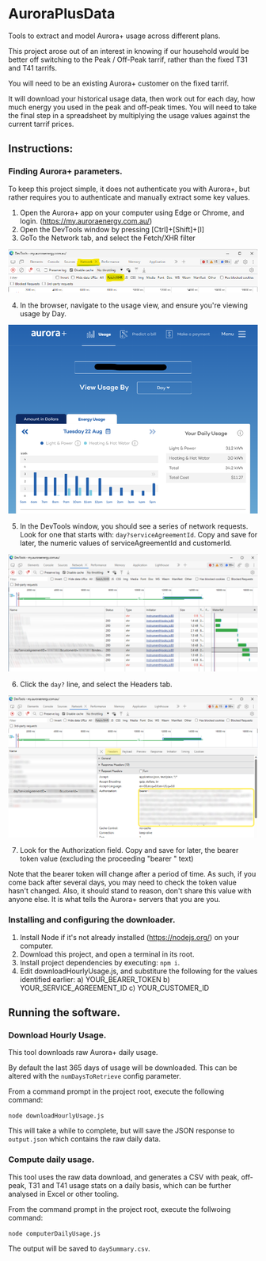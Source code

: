 # AuroraPlusData
Tools to extract and model Aurora+ usage across different plans.

This project arose out of an interest in knowing if our household would be better off switching to the Peak / Off-Peak tarrif, rather than the fixed T31 and T41 tarrifs.

You will need to be an existing Aurora+ customer on the fixed tarrif.

It will download your historical usage data, then work out for each day, how much energy you used in the peak and off-peak times.  You will need to take the final step in a spreadsheet by multiplying the usage values against the current tarrif prices.

## Instructions:

### Finding Aurora+ parameters.

To keep this project simple, it does not authenticate you with Aurora+, but rather requires you to authenticate and manually extract some key values.

1. Open the Aurora+ app on your computer using Edge or Chrome, and login. (https://my.auroraenergy.com.au/)
2. Open the DevTools window by pressing [Ctrl]+[Shift]+[I]
3. GoTo the Network tab, and select the Fetch/XHR filter

![DevTools Network tab](documentation/images/devToolsNetworkTab.png)

4. In the browser, navigate to the usage view, and ensure you're viewing usage by Day.

![Aurora+ daily usage](documentation/images/auroraPlusDaily.png)

5. In the DevTools window, you should see a series of network requests.  Look for  one that starts with: `day?serviceAgreementId`.  Copy and save for later, the numeric values of serviceAgreementId and customerId.

![Extract serviceAgreement and customerId](documentation/images/devToolsParameterExtract.png)

6. Click the `day?` line, and select the Headers tab.

![Extract bearer token](documentation/images/devToolsToken.png)

7.  Look for the Authorization field.  Copy and save for later, the bearer token value (excluding the proceeding "bearer " text)

Note that the bearer token will change after a period of time. As such, if you come back after several days, you may need to check the token value hasn't changed.  Also, it should stand to reason, don't share this value with anyone else.  It is what tells the Aurora+ servers that you are you.

### Installing and configuring the downloader.
1. Install Node if it's not already installed (https://nodejs.org/) on your computer.
2. Download this project, and open a terminal in its root.
3. Install project dependencies by executing: `npm i`.
4. Edit downloadHourlyUsage.js, and substiture the following for the values identified earlier:
	a) YOUR_BEARER_TOKEN
	b) YOUR_SERVICE_AGREEMENT_ID
	c) YOUR_CUSTOMER_ID

## Running the software.

### Download Hourly Usage.
This tool downloads raw Aurora+ daily usage.

By default the last 365 days of usage will be downloaded.  This can be altered with the `numDaysToRetrieve` config parameter.

From a command prompt in the project root, execute the following command:

`node downloadHourlyUsage.js`

This will take a while to complete, but will save the JSON response to `output.json` which contains the raw daily data.

### Compute daily usage.
This tool uses the raw data download, and generates a CSV with peak, off-peak, T31 and T41 usage stats on a daily basis, which can be further analysed in Excel or other tooling.

From the command prompt in the project root, execute the follwoing command:

`node computerDailyUsage.js`

The output will be saved to `daySummary.csv`.


